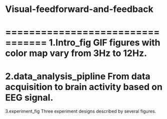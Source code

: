 # Visual-feedforward-and-feedback
=================================
1.Intro_fig
GIF figures with color map vary from 3Hz to 12Hz.
=================================
2.data_analysis_pipline
From data acquisition to brain activity based on EEG signal.
=================================
3.experiment_fig
Three experiment designs described by several figures.
